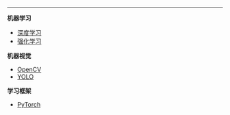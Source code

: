 
<hr style="margin: 5px 0;">


**机器学习**
- [深度学习](./DeepLearning/README.md)
- [强化学习](./ReinforcementLearning/README.md)

**机器视觉**
- [OpenCV](./ComputerVision/README.md)
- [YOLO](./yolo/README.md)

**学习框架**
- [PyTorch](./pytorch/README.md)
